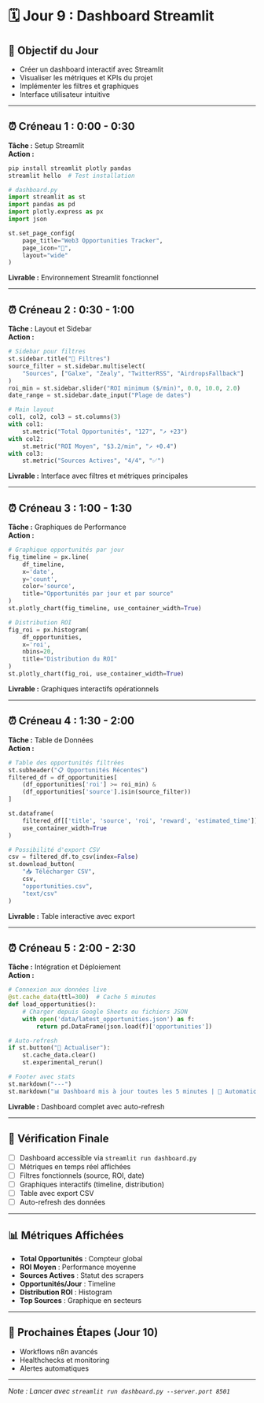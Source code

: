# 🗓️ Jour 9 : Dashboard Streamlit

## 🎯 Objectif du Jour
- Créer un dashboard interactif avec Streamlit
- Visualiser les métriques et KPIs du projet
- Implémenter les filtres et graphiques
- Interface utilisateur intuitive

---

## ⏰ Créneau 1 : 0:00 - 0:30
**Tâche :** Setup Streamlit  
**Action :**
```bash
pip install streamlit plotly pandas
streamlit hello  # Test installation
```
```python
# dashboard.py
import streamlit as st
import pandas as pd
import plotly.express as px
import json

st.set_page_config(
    page_title="Web3 Opportunities Tracker",
    page_icon="🚀",
    layout="wide"
)
```
**Livrable :** Environnement Streamlit fonctionnel

---

## ⏰ Créneau 2 : 0:30 - 1:00
**Tâche :** Layout et Sidebar  
**Action :**
```python
# Sidebar pour filtres
st.sidebar.title("🔧 Filtres")
source_filter = st.sidebar.multiselect(
    "Sources", ["Galxe", "Zealy", "TwitterRSS", "AirdropsFallback"]
)
roi_min = st.sidebar.slider("ROI minimum ($/min)", 0.0, 10.0, 2.0)
date_range = st.sidebar.date_input("Plage de dates")

# Main layout
col1, col2, col3 = st.columns(3)
with col1:
    st.metric("Total Opportunités", "127", "↗️ +23")
with col2:
    st.metric("ROI Moyen", "$3.2/min", "↗️ +0.4")
with col3:
    st.metric("Sources Actives", "4/4", "✅")
```
**Livrable :** Interface avec filtres et métriques principales

---

## ⏰ Créneau 3 : 1:00 - 1:30
**Tâche :** Graphiques de Performance  
**Action :**
```python
# Graphique opportunités par jour
fig_timeline = px.line(
    df_timeline, 
    x='date', 
    y='count', 
    color='source',
    title="Opportunités par jour et par source"
)
st.plotly_chart(fig_timeline, use_container_width=True)

# Distribution ROI
fig_roi = px.histogram(
    df_opportunities, 
    x='roi', 
    nbins=20,
    title="Distribution du ROI"
)
st.plotly_chart(fig_roi, use_container_width=True)
```
**Livrable :** Graphiques interactifs opérationnels

---

## ⏰ Créneau 4 : 1:30 - 2:00
**Tâche :** Table de Données  
**Action :**
```python
# Table des opportunités filtrées
st.subheader("📋 Opportunités Récentes")
filtered_df = df_opportunities[
    (df_opportunities['roi'] >= roi_min) & 
    (df_opportunities['source'].isin(source_filter))
]

st.dataframe(
    filtered_df[['title', 'source', 'roi', 'reward', 'estimated_time']],
    use_container_width=True
)

# Possibilité d'export CSV
csv = filtered_df.to_csv(index=False)
st.download_button(
    "📥 Télécharger CSV",
    csv,
    "opportunities.csv",
    "text/csv"
)
```
**Livrable :** Table interactive avec export

---

## ⏰ Créneau 5 : 2:00 - 2:30
**Tâche :** Intégration et Déploiement  
**Action :**
```python
# Connexion aux données live
@st.cache_data(ttl=300)  # Cache 5 minutes
def load_opportunities():
    # Charger depuis Google Sheets ou fichiers JSON
    with open('data/latest_opportunities.json') as f:
        return pd.DataFrame(json.load(f)['opportunities'])

# Auto-refresh
if st.button("🔄 Actualiser"):
    st.cache_data.clear()
    st.experimental_rerun()

# Footer avec stats
st.markdown("---")
st.markdown("📊 Dashboard mis à jour toutes les 5 minutes | 🤖 Automation active")
```
**Livrable :** Dashboard complet avec auto-refresh

---

## 📜 Vérification Finale
- [ ] Dashboard accessible via `streamlit run dashboard.py`
- [ ] Métriques en temps réel affichées
- [ ] Filtres fonctionnels (source, ROI, date)
- [ ] Graphiques interactifs (timeline, distribution)
- [ ] Table avec export CSV
- [ ] Auto-refresh des données

---

## 📊 Métriques Affichées
- **Total Opportunités** : Compteur global
- **ROI Moyen** : Performance moyenne
- **Sources Actives** : Statut des scrapers
- **Opportunités/Jour** : Timeline
- **Distribution ROI** : Histogram
- **Top Sources** : Graphique en secteurs

---

## 🚀 Prochaines Étapes (Jour 10)
- Workflows n8n avancés
- Healthchecks et monitoring
- Alertes automatiques

---

*Note : Lancer avec `streamlit run dashboard.py --server.port 8501`*
